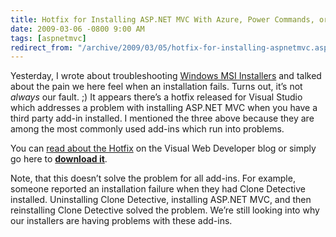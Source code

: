 ```yaml
---
title: Hotfix for Installing ASP.NET MVC With Azure, Power Commands, or Resharper
date: 2009-03-06 -0800 9:00 AM
tags: [aspnetmvc]
redirect_from: "/archive/2009/03/05/hotfix-for-installing-aspnetmvc.aspx/"
---
```


Yesterday, I wrote about troubleshooting [Windows MSI
Installers](https://haacked.com/archive/2009/03/05/troubleshooting-installers.aspx "Installer Troubleshooting")
and talked about the pain we here feel when an installation fails. Turns
out, it’s not *always* our fault. ;) It appears there’s a hotfix
released for Visual Studio which addresses a problem with installing
ASP.NET MVC when you have a third party add-in installed. I mentioned
the three above because they are among the most commonly used add-ins
which run into problems.

You can [read about the
Hotfix](http://blogs.msdn.com/webdevtools/archive/2009/03/03/hotfix-available-for-asp-net-mvc-crashes-with-azure-power-commands-resharper.aspx "Hotfix")
on the Visual Web Developer blog or simply go here to [**download
it**](https://connect.microsoft.com/VisualStudio/Downloads/DownloadDetails.aspx?DownloadID=16827&wa=wsignin1.0 "Hotfix Download Page").

Note, that this doesn’t solve the problem for all add-ins. For example,
someone reported an installation failure when they had Clone Detective
installed. Uninstalling Clone Detective, installing ASP.NET MVC, and
then reinstalling Clone Detective solved the problem. We’re still
looking into why our installers are having problems with these add-ins.

